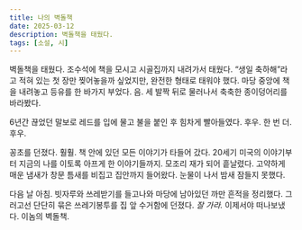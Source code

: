 ```yaml
---
title: 나의 벽돌책
date: 2025-03-12
description: 벽돌책을 태웠다.
tags: [소설, 시]
---
```


벽돌책을 태웠다. 조수석에 책을 모시고 시골집까지 내려가서 태웠다. “생일 축하해”라고 적혀 있는 첫 장만 찢어놓을까 싶었지만, 완전한 형태로 태워야 했다. 마당 중앙에 책을 내려놓고 등유를 한 바가지 부었다. 음. 세 발짝 뒤로 물러나서 축축한 종이덩어리를 바라봤다.

6년간 끊었던 말보로 레드를 입에 물고 불을 붙인 후 힘차게 빨아들였다. 후우. 한 번 더. 후우.

꽁초를 던졌다. 훨훨. 책 안에 있던 모든 이야기가 타들어 갔다. 20세기 미국의 이야기부터 지금의 나를 이토록 아프게 한 이야기들까지. 모조리 재가 되어 흩날렸다. 고약하게 매운 냄새가 창문 틈새를 비집고 집안까지 들어왔다. 눈물이 나서 밤새 잠들지 못했다.

다음 날 아침. 빗자루와 쓰레받기를 들고나와 마당에 남아있던 까만 흔적을 정리했다. 그러고선 단단히 묶은 쓰레기봉투를 집 앞 수거함에 던졌다. *잘 가라.* 이제서야 떠나보냈다. 이놈의 벽돌책.